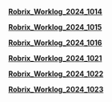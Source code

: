 [**Robrix_Worklog_2024_1014**](https://github.com/Demolemon11/Demolemon11.github.io/blob/hotfix/work_logs/robrix_worklog_20241014.md)

[**Robrix_Worklog_2024_1015**](https://github.com/Demolemon11/Demolemon11.github.io/blob/hotfix/work_logs/robrix_worklog_20241015.md)

[**Robrix_Worklog_2024_1016**](https://github.com/Demolemon11/Demolemon11.github.io/blob/hotfix/work_logs/robrix_worklog_20241016.md)

[**Robrix_Worklog_2024_1021**](https://github.com/Demolemon11/Demolemon11.github.io/blob/hotfix/work_logs/robrix_worklog_20241021.md)

[**Robrix_Worklog_2024_1022**](https://github.com/Demolemon11/Demolemon11.github.io/blob/hotfix/work_logs/robrix_worklog_20241022.md)

[**Robrix_Worklog_2024_1023**](https://github.com/Demolemon11/Demolemon11.github.io/blob/hotfix/work_logs/robrix_worklog_20241023.md)

<script>
  const isMobile = window.innerWidth < 1080;
  document.body.style.backgroundImage = 'url("https://bing.img.run/uhd.php")';
  if (isMobile) {
  document.body.style.backgroundSize = 'auto 100%';
  document.body.style.backgroundPosition = 'center';
  }
  else {
    document.body.style.backgroundSize = '100% auto';
  }
</script>
